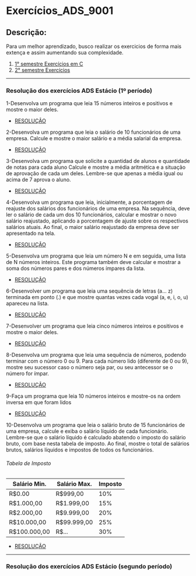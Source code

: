 # Exercícios_ADS_9001
## Descrição:
Para um melhor aprendizado, busco realizar os exercicios de forma mais extença e assim aumentando sua complexidade.

1. [1° semestre Exercícios em C](#resolução-dos-exercícios-ads-estácio-1º-período)
1. [2° semestre Exercícios](#resolução-dos-exercícios-ads-estácio-segundo-período)

---
### Resolução dos exercícios ADS Estácio (1º período)
1-Desenvolva um programa que leia 15 números inteiros e positivos e mostre o maior deles.
* [RESOLUÇÃO](1°_Semestre_linguagem_C/1_exercicio.c)

2-Desenvolva um programa que leia o salário de 10 funcionários de uma empresa. Calcule e mostre o maior salário e a média salarial da empresa.
* [RESOLUÇÃO](1°_Semestre_linguagem_C/2_exercicio.c)

3-Desenvolva um programa que solicite a quantidad de alunos e quantidade de notas para cada aluno Calcule e mostre a média aritmética e a situação de aprovação de cada um deles. 
Lembre-se que apenas a média igual ou acima de 7 aprova o aluno.
* [RESOLUÇÃO](1°_Semestre_linguagem_C/3_exercicio.c)

4-Desenvolva um programa que leia, inicialmente, a porcentagem de reajuste dos salários dos funcionários de uma empresa. 
Na sequência, deve ler o salário de cada um dos 10 funcionários, calcular e mostrar o novo salário reajustado, aplicando a porcentagem de ajuste sobre os respectivos salários atuais. 
Ao final, o maior salário reajustado da empresa deve ser apresentado na tela.
* [RESOLUÇÃO](1°_Semestre_linguagem_C/4_exercicio.c)

5-Desenvolva um programa que leia um número N e em seguida, uma lista de N números inteiros. 
Este programa também deve calcular e mostrar a soma dos números pares e dos números ímpares da lista.
* [RESOLUÇÃO](1°_Semestre_linguagem_C/5_exercicio.c)

6-Desenvolver um programa que leia uma sequência de letras (a... z) terminada em ponto (.) e que mostre quantas vezes cada vogal (a, e, i, o, u) apareceu na lista.
* [RESOLUÇÃO](1°_Semestre_linguagem_C/6_exercicio.c)

7-Desenvolver um programa que leia cinco números inteiros e positivos e mostre o maior deles.
* [RESOLUÇÃO](1°_Semestre_linguagem_C/7_exercicio.c)

8-Desenvolva um programa que leia uma sequência de números, podendo terminar com o número 0 ou 9. 
Para cada número lido (diferente de 0 ou 9), mostre seu sucessor caso o número seja par, ou seu antecessor se o número for ímpar.
* [RESOLUÇÃO](1°_Semestre_linguagem_C/8_exercicio.c)

9-Faça um programa que leia 10 números inteiros e mostre-os na ordem inversa em que foram lidos
* [RESOLUÇÃO](1°_Semestre_linguagem_C/9_exercicio.c)

10-Desenvolva um programa que leia o salário bruto de 15 funcionários de uma empresa, calcule e exiba o salário líquido de cada funcionário. Lembre-se que o salário líquido é calculado abatendo o imposto do salário bruto, com base nesta tabela de imposto. Ao final, mostre o total de salários brutos, salários líquidos e impostos de todos os funcionários.
###### Tabela de Imposto
Salário Min. | Salário Max. | Imposto
---|---|---
R$0.00        |R$999,00        |10%
R$1.000,00    |R$1.999,00      |15%
R$2.000,00    |R$9.999,00      |20%
R$10.000,00   |R$99.999,00     |25%
R$100.000,00  |R$...           |30% 
* [RESOLUÇÃO](1°_Semestre_linguagem_C/10_exercicio.c)



---
### Resolução dos exercícios ADS Estácio (segundo período)
